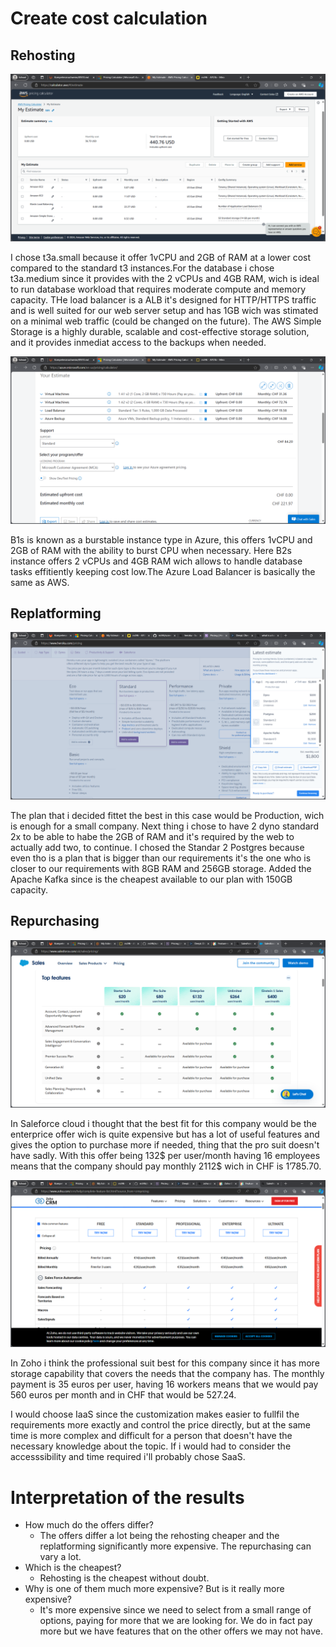 # Create cost calculation
## Rehosting
![imageOfAWSprice](screenshots/KN10/AWS-price.png)

I chose t3a.small because it offer 1vCPU and 2GB of RAM at a lower cost compared to the standard t3 instances.For the database i chose t3a.medium since it provides with the 2 vCPUs and 4GB RAM, wich is ideal to run database workload that requires moderate compute and memory capacity. THe load balancer is a ALB it's designed for HTTP/HTTPS traffic and is well suited for our web server setup and has 1GB wich was stimated on a minimal web traffic (could be changed on the future). The AWS Simple Storage is a highly durable, scalable and cost-effective storage solution, and it provides inmediat access to the backups when needed.

![imageOfAzureprice](screenshots/KN10/Azure-price.png)

B1s is known as a burstable instance type in Azure, this offers 1vCPU and 2GB of RAM with the ability to burst CPU when necessary. Here B2s instance offers 2 vCPUs and 4GB RAM wich allows to handle database tasks effitiently keeping cost low.The Azure Load Balancer is basically the same as AWS.

## Replatforming
![imageOfherokuprice](screenshots/KN10/heroku-price.png)

The plan that i decided fittet the best in this case would be Production, wich is enough for a small company. Next thing i chose to have 2 dyno standard 2x to be able to habe the 2GB of RAM and it's required by the web to actually add two, to continue. I chosed the Standar 2 Postgres because even tho is a plan that is bigger than our requirements it's the one who is closer to our requirements with 8GB RAM and 256GB storage. Added the Apache Kafka since is the cheapest available to our plan with 150GB capacity.
## Repurchasing
![imageOfSaleforceprice](screenshots/KN10/Saleforce-price.png)

In Saleforce cloud i thought that the best fit for this company would be the enterprice offer wich is quite expensive but has a lot of useful features and gives the option to purchase more if needed, thing that the pro suit doesn't have sadly. With this offer being 132$ per user/month having 16 employees means that the company should pay monthly 2112$ wich in CHF is 1’785.70.

![imageOfZohoprice](screenshots/KN10/Zoho-price.png)

In Zoho i think the professional suit best for this company since it has more storage capability that covers the needs that the company has. The monthly payment is 35 euros per user, having 16 workers means that we would pay 560 euros per month and in CHF that would be 527.24.

I would choose IaaS since the customization makes easier to fullfil the requirements more exactly and control the price directly, but at the same time is more complex and difficult for a person that doesn't have the necessary knowledge about the topic. If i would had to consider the accesssibility and time required i'll probably chose SaaS.

# Interpretation of the results
- How much do the offers differ?
  - The offers differ a lot being the rehosting cheaper and the replatforming significantly more expensive. The repurchasing can vary a lot.
- Which is the cheapest?
  - Rehosting is the cheapest without doubt.
- Why is one of them much more expensive? But is it really more expensive?
  - It's more expensive since we need to select from a small range of options, paying for more that we are looking for. We do in fact pay more but we have features that on the other offers we may not have.
